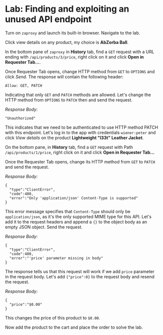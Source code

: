 # Lab: Finding and exploiting an unused API endpoint

Turn on `zaproxy` and launch its built-in browser. Navigate to the lab.

Click view details on any product, my choice is __AbZorba Ball__.

In the bottom pane of `zaproxy` in __History__ tab, find a `GET` request with a URL ending with `/api/products/3/price`, right click on it and click __Open in Requester Tab...__.

Once Requester Tab opens, change HTTP method from `GET` to `OPTIONS` and click _Send_. The response will contain the following header:

```
Allow: GET, PATCH
```

Indicating that only `GET` and `PATCH` methods are allowed. Let's change the HTTP method from `OPTIONS` to `PATCH` then and send the request. 

_Response Body:_
```
"Unauthorized"
```

This indicates that we need to be authenticated to use HTTP method PATCH with this endpoint. Let's log in to the app with credentials `wiener:peter` and click _View details_ on the product __Lightweight "l33t" Leather Jacket__.

On the bottom pane, in __History__ tab, find a `GET` request with Path `/api/products/1/price`, right click on it and click __Open in Requester Tab...__

Once the Requester Tab opens, change its HTTP method from `GET` to `PATCH` and send the request.

_Response Body:_
```
{
  "type":"ClientError",
  "code":400,
  "error":"Only 'application/json' Content-Type is supported"
}
```

This error message specifies that `Content-Type` should only be `application/json`, as it's the only supported MIME type for this API. Let's add it to the request headers and append a `{}` to the object body as an empty JSON object. Send the request.

_Response Body:_
```
{
  "type":"ClientError",
  "code":400,
  "error":"'price' parameter missing in body"
}
```

The response tells us that this request will work if we add `price` parameter in the request body. Let's add `{"price":0}` to the request body and resend the request.

_Response Body:_
```
{
  "price":"$0.00"
}
```

This changes the price of this product to `$0.00`.

Now add the product to the cart and place the order to solve the lab.
